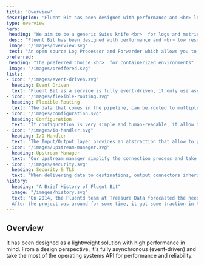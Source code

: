 ```yaml
---
title: 'Overview'
description: 'Fluent Bit has been designed with performance and <br> low resources consumption in mind.'
type: overview
hero:
 heading: "We aim to be a generic Swiss knife <br>  for logs and metrics"
 desc: "Fluent Bit has been designed with performance and <br> low resources consumption in mind."
 image: "/images/overview.svg"
 text: "An open source Log Processor and Forwarder which allows you to collect any data like metrics and logs from different sources, enrich them with filters and send them to multiple destinations."
preferred:
 heading: "The preferred choice <br>  for containerized environments"
 image: "/images/preffered.svg"
lists:
- icon: "/images/event-driven.svg"
  heading: Event Driven
  text: "Fluent Bit as a service is fully event-driven, it only use asynchronous operations to collect and deliver data."
- icon: "/images/flexible-routing.svg"
  heading: Flexible Routing
  text: "The data that comes in the pipeline, can be routed to multiple places using custom routing rules. Ship your data to multiple places with zero-copy strategy."
- icon: "/images/configuration.svg"
  heading: Configuration
  text: "It configuration is very simple and human-readable, it allow to specify how it will behave, which features to enable and how Routing is performed."
- icon: "/images/io-handler.svg"
  heading: I/O Handler
  text: "The Input/Output layer provides an abstraction that allow to perform read/write operations in an asynchronous way."
- icon: "/images/upstream-manager.svg"
  heading: Upstream Manager
  text: "Our Upstream manager simplify the connection process and take care of timeout/network exceptions and Keepalive states."
- icon: "/images/security.svg"
  heading: Security & TLS
  text: "When delivering data to destinations, output connectors inherit full TLS capabilities in an abstracted way. Add your certificates as required."
history:
  heading: "A Brief History of Fluent Bit"
  image: "/images/history.svg"
  text: "On 2014, the Fluentd team at Treasure Data forecasted the need of a lightweight log processor for constraint environments like Embedded Linux and Gateways, the project aimed to be part of the Fluentd Ecosystem and we called it Fluent Bit, fully open source and available under the terms of the Apache License v2.0.   <br>  <br> 
  After the project was around for some time, it got some traction in the Embedded market but we also started getting requests for several features from the Cloud community like more inputs, filters, and outputs. Not so long after that, Fluent Bit becomes one of the preferred solutions to solve the logging challenges in Cloud environments"
---
```


## Overview

It has been designed as a lightweight solution with high performance in mind. From a design perspective, it's fully asynchronous (event-driven) and take the most of the operating systems API for performance and reliability.
